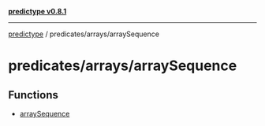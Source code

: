 [**predictype v0.8.1**](../../../README.md)

***

[predictype](../../../modules.md) / predicates/arrays/arraySequence

# predicates/arrays/arraySequence

## Functions

- [arraySequence](functions/arraySequence.md)

